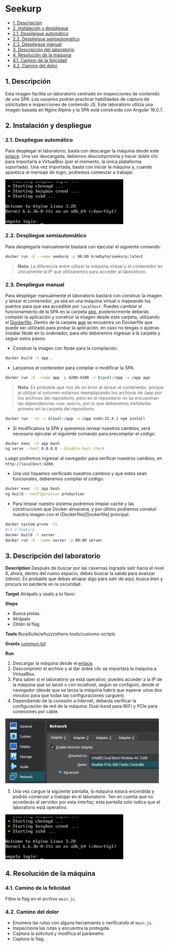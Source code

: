 # Seekurp

- [1. Descripción](#1-descripción)
- [2. Instalación y despliegue](#2-instalación-y-despliegue)
- [2.1. Despliegue automático](#21-despliegue-automático)
- [2.2. Despliegue semiautomático](#22-despliegue-semiautomático)
- [2.3. Despliegue manual](#23-despliegue-manual)
- [3. Descripción del laboratorio](#3-descripción-del-laboratorio)
- [4. Resolución de la máquina](#4-resolución-de-la-máquina)
- [4.1. Camino de la felicidad](#41-camino-de-la-felicidad)
- [4.2. Camino del dolor](#42-camino-del-dolor)

## 1. Descripción

Esta imagen facilita un laboratorio centrado en inspecciones de contenido de una SPA. Los usuarios podrán practicar habilidades de captura de solicitudes e inspecciones de contenido JS. Este laboratorio utiliza una imagen basada en Nginx:Alpine y la SPA está construida con Angular 18.0.7.

## 2. Instalación y despliegue

### 2.1. Despliegue automático

Para desplegar el laboratorio, basta con descargar la máquina desde este [enlace](https://www.mediafire.com/file/a1rl6b278manprp/Seekurp.zip/file). Una vez descargada, debemos descomprimirla y hacer doble clic para importarla a VirtualBox (por el momento, la única plataforma soportada). Una vez importada, basta con iniciar la máquina y, cuando aparezca el mensaje de login, podremos comenzar a trabajar.

![Login](imagine/login.png)

### 2.2. Despliegue semiautomático

Para desplegarla manualmente bastará con ejecutar el siguiente comando:

```bash
docker run -d --name seekurp -p 80:80 kradbyte/seekurp:latest
```

> **Nota**: La diferencia entre utilizar la máquina virtual y el contenedor es únicamente la IP que utilizaremos para acceder al laboratorio.

### 2.3. Despliegue manual

Para desplegar manualmente el laboratorio bastará con construir la imagen y lanzar el contenedor, ya sea en una máquina virtual o mapeando los puertos para que sea accedible por `localhost`. Puedes cambiar el funcionamiento de la SPA en la carpeta [app](app), posteriormente deberás compilar la aplicación y construir la imagen desde esta carpeta, utilizando el [Dockerfile](Dockerfile).
Dentro de la carpeta [app](app) se encuentra un Dockerfile que puede ser utilizado para probar la aplicación, en caso no tengas o quieras instalar Node en tu ordenador, para ello deberemos ingresar a la carpeta y seguir estos pasos:

- Construir la imagen con Node para la compilación.

```bash
docker build -t app .
```

- Lanzamos el contenedor para compilar o modificar la SPA.

```bash
docker run -d --name app -p 4200:4200 -v $(pwd):/app -w /app app
```

> **Nota**: Es probable que nos de un error al lanzar el contenedor, porque al utilizar el volumen estamos reemplazando los archivos de /app por los archivos del repositorio, pero en el repositorio no se encuentran las dependencias `node_module`, por lo que deberemos instalarlas primero en la carpeta del repositorio:

```bash
docker run --rm -v $(pwd):/app -w /app node:22.4.1 npm install
```

- Si modificamos la SPA y queremos revisar nuestros cambios, será necesario ejecutar el siguiente comando para precompilar el código.

```bash
docker exec -it app bash
ng serve --host 0.0.0.0 --disable-host-check
```

Luego podremos ingresar al navegador para verificar nuestros cambios, en `http://localhost:4200`.

- Una vez hayamos verificado nuestros cambios y que estos sean funcionales, deberemos compilar el código:

```bash
docker exec -it app bash
ng build --configuration production
```

- Para limpiar nuestro sistema podremos limpiar caché y las construccioes que Docker almacena, y por último podremos constuir nuestra imagen con el (Dockerfile)[Dockerfile] principal.

```bash
docker system prune -fa
#cd 2-Seekurp
docker build -t server .
docker run -d --name server -p 80:80 server
```

## 3. Descripción del laboratorio

**Description**
Después de buscar por las cavernas lograste salir hacia el nivel 6, ahora, dentro del nuevo espacio, debes buscar la salida para avanzar (obvio). Es probable que debas atrapar algo para salir de aquí, busca bien y procura no perderte en la oscuridad.

**Target**
Atrápalo y úsalo a tu favor.

**Steps**
- Busca pistas.
- Atrápalo 
- Obtén la flag

**Tools**
BurpSuite/wfuzz/others-tools/customs-scripts

**Grants**
[common.txt](https://github.com/danielmiessler/SecLists/blob/master/Discovery/Web-Content/common.txt)

**Run**
1. Descargar la máquina desde el [enlace](https://www.mediafire.com/file/a1rl6b278manprp/Seekurp.zip/file).
2. Descomprimir el archivo y al dar doble clic se importará la máquina a VirtualBox.
3. Para saber si el laboratorio ya está operativo, puedes acceder a la IP de la máquina que se lanzó o con localhost, según se configuró, desde el navegador (desde que se lanza la máquina habrá que esperar unos dos minutos para que todas las configuraciones carguen).
4. Dependiendo de la conexión a Internet, deberás verificar la configuración de red de la máquina: Dual-band para WiFi y PCIe para conexiones por cable.

![Adaptadores](imagine/adapters.png)

5. Una vez cargue la siguiente pantalla, la máquina estará encendida y podrás comenzar a trabajar en el laboratorio. Ten en cuenta que no accederás al servidor por esta interfaz; esta pantalla solo indica que el laboratorio está operativo.

![Login](imagine/login.png)

## 4. Resolución de la máquina

### 4.1. Camino de la felicidad

Filtra la flag en el archivo `main.js`.

### 4.2. Camino del dolor

- Enumera las rutas con alguna herramienta o verificando el `main.js`.
- Inspecciona las rutas y encuentra la protegida.
- Captura la solicitud y modifíca el parámetro.
- Captura la flag.
